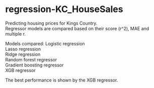 # regression-KC_HouseSales

Predicting housing prices for Kings Country.<br>
Regressor models are compared based on their score (r^2), MAE and multiple r.<br>

Models compared:
Logistic regression<br>
Lasso regression<br>
Ridge regression<br>
Random forest regressor<br>
Gradient boosting regressor<br>
XGB regressor<br>

The best performance is shown by the XGB regressor.
